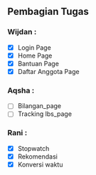 ## Pembagian Tugas 
### Wijdan :
- [x] Login Page
- [x] Home Page
- [x] Bantuan Page
- [x] Daftar Anggota Page

### Aqsha :
- [ ] Bilangan_page
- [ ] Tracking lbs_page

### Rani :
- [x] Stopwatch
- [x] Rekomendasi
- [x] Konversi waktu
